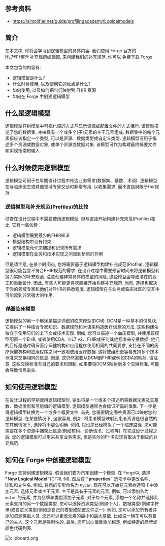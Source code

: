## 参考资料

- https://simplifier.net/guide/profilingacademy/Logicalmodels

## 简介

在本文中, 你将会学习到逻辑模型的具体内容. 我们使用 Forge 官方的 HL7®FHIR® 补充规范编辑器, 来创建我们的补充规范, 你可以 免费下载 Forge

本文包含的内容有:

- 逻辑模型是什么?
- 什么时候使用, 以及使用它的优点是什么?
- 如何使用, 以及如何把它们映射到 FHIR 资源
- 如何在 Forge 中创建逻辑模型

## 什么是逻辑模型

逻辑模型在树模型中可视化域的方式与显示资源或配置文件的方式相同. 该模型描述了您的数据集, 并由具有一个或多个(子)元素的主干元素组成. 数据集中的每个元素都应该指定一个类型, 可以是资源、数据类型或自定义类型. 逻辑模型可用于描述多个资源或数据对象, 或单个资源或数据对象. 该模型可作为构建最终概要文件和实现指南的输入. 

## 什么时候使用逻辑模型

逻辑模型可用于在早期设计过程中传达业务需求(数据集、基数、术语). 逻辑模型在与临床医生或其他领域专家交谈时非常有用, 以收集需求, 而不直接局限于fhir规范

### 逻辑模型和补充规范(Profiles)的比较

尽管在设计过程中不需要使用逻辑模型, 但与直接开始构建补充规范(Profiles)相比, 它有一些优势：

- 逻辑模型需要最少的FHIR知识
- 模型结构中没有约束
- 逻辑模型允许您捕捉和记录所有需求
- 逻辑模型在业务和技术实现之间起到桥梁的作用

但是请注意, 在某个时间点, 您将需要基于逻辑模型构建补充规范(Profile). 逻辑模型很可能包含不符合FHIR规范的需求. 在设计过程中需要预留时间来将逻辑模型转换为实际的补充规范. 注意创建非常具体的模型的风险, 这些模型会导致潜在的返工和重新设计. 因此, 有些人可能更喜欢直接开始构建补充规范. 当然, 选择也取决于你的领域专家和他们对FHIR的熟悉程度. 逻辑模型在与业务或临床社区的交互中可能起到非常强大的作用.

### 详细临床模型

逻辑模型的另一个用途是描述详细的临床模型(DCM). DCM是一种基本的信息块, 它提供了一种结合专家知识、数据规范和术语来构造医疗信息的方法. 这些构建块独立于使用它们的上下文或技术实现. 例如, 您可以描述一个血压模型, 并使用该模型配置一个EHR, 或者使用CDA、HL7 v2、FHIR或任何其他标准来交换数据. 他们的目标是通过确保医疗保健机构和应用程序使用相同的共同要求, 支持在不同的医疗保健机构和应用程序之间一致地使用医疗数据. 这将使组织更容易支持多个技术标准来交换相同的信息. 但是, 这仍然需要从DCM到FHIR或例如CDA的映射. 请注意, 这些交换标准有自己的要求和限制, 如果要将DCMS映射到多个交换标准, 可能会导致信息丢失. 

## 如何使用逻辑模型

在设计过程的早期使用逻辑模型时, 输出将是一个或多个描述所需数据元素及其基数、数据类型和可能值的逻辑模型. 逻辑模型通常也会标识所需的值集. 下一步是将逻辑模型转换为一个或多个概要文件. 首先, 您需要确定哪些资源可以映射您的逻辑模型. 在某些情况下, 这很容易, 例如, 将患者模型映射到患者资源是很自然的. 在其他情况下, 选择将不那么明确. 例如, 假设您已经模拟了一个临床路径. 您可能需要在多个资源中捕获此信息(例如预约、诊断请求、过程等). 在完成设计过程之后, 您的逻辑模型可以用来共享业务需求, 但是实际的FHIR实现将取决于相应的补充规范. 

## 如何在 Forge 中创建逻辑模型

Forge 支持创建逻辑模型. 假设我们要为汽车创建一个模型. 在 Forge中, 选择 **"New Logical Model"**(CTRL-M), 然后在 **"properties"** 选项卡中更改名称、URL和文件名. 例如, 将您的车型命名为 `MyCar`. 现在可以开始在元素树选项卡中添加元素. 选择元素或主干元素. 主干是具有子元素的元素, 例如, 可以添加名为 `motor` 的元素, 并为品牌和类型添加子元素. 对于每个元素, 添加一个名称并选择此元素支持的另一个数据类型. 您可以选择资源类型(例如个人)、数据类型(例如字符串)或自定义类型(例如您自己的模型或配置文件之一). 例如, 您可以添加所有者并添加资源类型人员. 您还可以更改元素的最小和最大基数. 比如说一辆车可以有自己的主人, 这个元素是强制性的. 最后, 您可以向值集添加绑定, 例如特定的品牌或颜色代码列表. 

![clipboard.png][1]

  [1]: https://segmentfault.com/img/bVbu5vf
